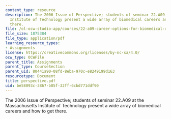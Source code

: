 ```yaml
---
content_type: resource
description: The 2006 Issue of Perspective; students of seminar 22.A09 at the Massachusetts
  Institute of Technology present a wide array of biomedical careers and how to get
  there.
file: /ol-ocw-studio-app/courses/22-a09-career-options-for-biomedical-research-fall-2006/be58093c3867b05f32ff6cbd771ddf90_perspective.pdf
file_size: 1875384
file_type: application/pdf
learning_resource_types:
- Assignments
license: https://creativecommons.org/licenses/by-nc-sa/4.0/
ocw_type: OCWFile
parent_title: Assignments
parent_type: CourseSection
parent_uid: 80441a90-08fd-8eba-970c-e8249199d163
resourcetype: Document
title: perspective.pdf
uid: be58093c-3867-b05f-32ff-6cbd771ddf90
---
```

The 2006 Issue of Perspective; students of seminar 22.A09 at the Massachusetts Institute of Technology present a wide array of biomedical careers and how to get there.
